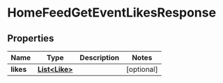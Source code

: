 

# HomeFeedGetEventLikesResponse


## Properties

| Name | Type | Description | Notes |
|------------ | ------------- | ------------- | -------------|
|**likes** | [**List&lt;Like&gt;**](Like.md) |  |  [optional] |



